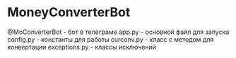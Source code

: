 # MoneyConverterBot
@MoConverterBot - бот в телеграме
app.py - основной файл для запуска
config.py - константы для работы
curconv.py - класс с методом для конвертации
exceptions.py - классы исключений
